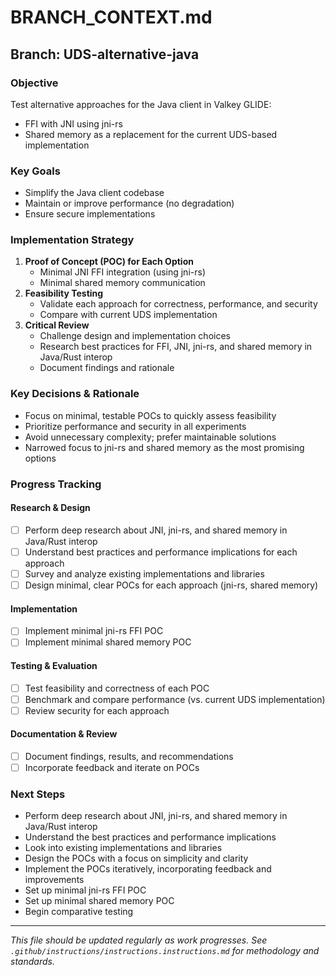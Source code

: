 # BRANCH_CONTEXT.md

## Branch: UDS-alternative-java

### Objective
Test alternative approaches for the Java client in Valkey GLIDE:
- FFI with JNI using jni-rs
- Shared memory as a replacement for the current UDS-based implementation

### Key Goals
- Simplify the Java client codebase
- Maintain or improve performance (no degradation)
- Ensure secure implementations

### Implementation Strategy
1. **Proof of Concept (POC) for Each Option**
   - Minimal JNI FFI integration (using jni-rs)
   - Minimal shared memory communication
2. **Feasibility Testing**
   - Validate each approach for correctness, performance, and security
   - Compare with current UDS implementation
3. **Critical Review**
   - Challenge design and implementation choices
   - Research best practices for FFI, JNI, jni-rs, and shared memory in Java/Rust interop
   - Document findings and rationale

### Key Decisions & Rationale
- Focus on minimal, testable POCs to quickly assess feasibility
- Prioritize performance and security in all experiments
- Avoid unnecessary complexity; prefer maintainable solutions
- Narrowed focus to jni-rs and shared memory as the most promising options

### Progress Tracking

#### Research & Design
- [ ] Perform deep research about JNI, jni-rs, and shared memory in Java/Rust interop
- [ ] Understand best practices and performance implications for each approach
- [ ] Survey and analyze existing implementations and libraries
- [ ] Design minimal, clear POCs for each approach (jni-rs, shared memory)

#### Implementation
- [ ] Implement minimal jni-rs FFI POC
- [ ] Implement minimal shared memory POC

#### Testing & Evaluation
- [ ] Test feasibility and correctness of each POC
- [ ] Benchmark and compare performance (vs. current UDS implementation)
- [ ] Review security for each approach

#### Documentation & Review
- [ ] Document findings, results, and recommendations
- [ ] Incorporate feedback and iterate on POCs

### Next Steps
- Perform deep research about JNI, jni-rs, and shared memory in Java/Rust interop
- Understand the best practices and performance implications
- Look into existing implementations and libraries
- Design the POCs with a focus on simplicity and clarity
- Implement the POCs iteratively, incorporating feedback and improvements
- Set up minimal jni-rs FFI POC
- Set up minimal shared memory POC
- Begin comparative testing

---

_This file should be updated regularly as work progresses. See `.github/instructions/instructions.instructions.md` for methodology and standards._